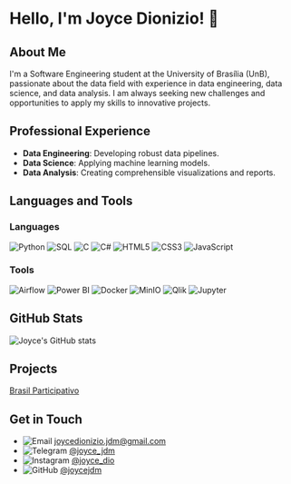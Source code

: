 # Hello, I'm Joyce Dionizio! 👋

## About Me
I'm a Software Engineering student at the University of Brasília (UnB), passionate about the data field with experience in data engineering, data science, and data analysis. I am always seeking new challenges and opportunities to apply my skills to innovative projects.

## Professional Experience
- **Data Engineering**: Developing robust data pipelines.
- **Data Science**: Applying machine learning models.
- **Data Analysis**: Creating comprehensible visualizations and reports.

## Languages and Tools
### Languages
![Python](https://img.shields.io/badge/-Python-3776AB?style=flat-square&logo=Python&logoColor=white)
![SQL](https://img.shields.io/badge/-SQL-4479A1?style=flat-square&logo=MySQL&logoColor=white)
![C](https://img.shields.io/badge/-C-A8B9CC?style=flat-square&logo=C&logoColor=white)
![C#](https://img.shields.io/badge/-C%23-239120?style=flat-square&logo=Csharp&logoColor=white)
![HTML5](https://img.shields.io/badge/-HTML5-E34F26?style=flat-square&logo=HTML5&logoColor=white)
![CSS3](https://img.shields.io/badge/-CSS3-1572B6?style=flat-square&logo=CSS3&logoColor=white)
![JavaScript](https://img.shields.io/badge/-JavaScript-F7DF1E?style=flat-square&logo=JavaScript&logoColor=black)

### Tools
![Airflow](https://img.shields.io/badge/-Airflow-017CEE?style=flat-square&logo=ApacheAirflow&logoColor=white)
![Power BI](https://img.shields.io/badge/-PowerBI-F2C811?style=flat-square&logo=PowerBI&logoColor=black)
![Docker](https://img.shields.io/badge/-Docker-2496ED?style=flat-square&logo=Docker&logoColor=white)
![MinIO](https://img.shields.io/badge/-MinIO-F68D1E?style=flat-square&logo=MinIO&logoColor=white)
![Qlik](https://img.shields.io/badge/-Qlik-FFAA00?style=flat-square&logo=Qlik&logoColor=black)
![Jupyter](https://img.shields.io/badge/-JupyterNotebook-F37626?style=flat-square&logo=Jupyter&logoColor=white)

## GitHub Stats
![Joyce's GitHub stats](https://github-readme-stats.vercel.app/api?username=joycejdm&show_icons=true&theme=radical)

## Projects
[Brasil Participativo](https://gitlab.com/lappis-unb/decidimbr/decidim-govbr)

## Get in Touch
- ![Email](https://img.shields.io/badge/-Email-D14836?style=flat-square&logo=Gmail&logoColor=white) joycedionizio.jdm@gmail.com
- ![Telegram](https://img.shields.io/badge/-Telegram-2CA5E0?style=flat-square&logo=Telegram&logoColor=white) [@joyce_jdm](https://t.me/joyce_jdm)
- ![Instagram](https://img.shields.io/badge/-Instagram-E4405F?style=flat-square&logo=Instagram&logoColor=white) [@joyce_dio](https://www.instagram.com/joyce_dio/)
- ![GitHub](https://img.shields.io/badge/-GitHub-181717?style=flat-square&logo=GitHub&logoColor=white) [@joycejdm](https://github.com/joycejdm)

